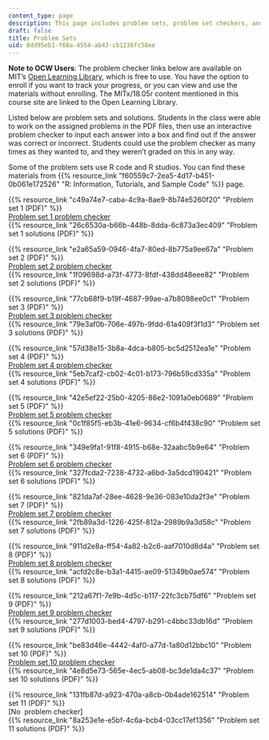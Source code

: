 ```yaml
---
content_type: page
description: This page includes problem sets, problem set checkers, and problem solutions.
draft: false
title: Problem Sets
uid: 8dd95eb1-f68a-4554-ab43-cb1236fc58ee
---
```

**Note to OCW Users**: The problem checker links below are available on MIT’s [Open Learning Library](https://openlearninglibrary.mit.edu/courses/course-v1:MITx+18.05r_10+2022_Summer/about), which is free to use. You have the option to enroll if you want to track your progress, or you can view and use the materials without enrolling. The MITx/18.05r content mentioned in this course site are linked to the Open Learning Library.

Listed below are problem sets and solutions. Students in the class were able to work on the assigned problems in the PDF files, then use an interactive problem checker to input each answer into a box and find out if the answer was correct or incorrect. Students could use the problem checker as many times as they wanted to, and they weren’t graded on this in any way. 

Some of the problem sets use R code and R studios. You can find these materials from {{% resource_link "f60559c7-2ea5-4d17-b451-0b061e172526" "R: Information, Tutorials, and Sample Code" %}} page.

{{% resource_link "c49a74e7-caba-4c9a-8ae9-8b74e5260f20" "Problem set 1 (PDF)" %}}             
[Problem set 1 problem checker](https://openlearninglibrary.mit.edu/courses/course-v1:MITx+18.05r_10+2022_Summer/courseware/week1/ps1/2?activate_block_id=block-v1%3AMITx%2B18.05r_10%2B2022_Summer%2Btype%40vertical%2Bblock%40ps1-checkvertical)             
{{% resource_link "26c6530a-b66b-448b-8dda-6c873a3ec409" "Problem set 1 solutions (PDF)" %}}

{{% resource_link "e2a65a59-0946-4fa7-80ed-8b775a9ee67a" "Problem set 2 (PDF)" %}}             
[Problem set 2 problem checker](https://openlearninglibrary.mit.edu/courses/course-v1:MITx+18.05r_10+2022_Summer/courseware/week2/ps2/2?activate_block_id=block-v1%3AMITx%2B18.05r_10%2B2022_Summer%2Btype%40vertical%2Bblock%40ps2-checkvertical)             
{{% resource_link "1f09698d-a73f-4773-8fdf-438dd48eee82" "Problem set 2 solutions (PDF)" %}}

{{% resource_link "77cb68f9-b19f-4687-99ae-a7b8098ee0c1" "Problem set 3 (PDF)" %}}             
[Problem set 3 problem checker](https://openlearninglibrary.mit.edu/courses/course-v1:MITx+18.05r_10+2022_Summer/courseware/week3/ps3/2?activate_block_id=block-v1%3AMITx%2B18.05r_10%2B2022_Summer%2Btype%40vertical%2Bblock%40ps3-checkvertical)             
{{% resource_link "79e3af0b-706e-497b-9fdd-61a409f3f1d3" "Problem set 3 solutions (PDF)" %}}

{{% resource_link "57d38e15-3b8a-4dca-b805-bc5d2512ea1e" "Problem set 4 (PDF)" %}}             
[Problem set 4 problem checker](https://openlearninglibrary.mit.edu/courses/course-v1:MITx+18.05r_10+2022_Summer/courseware/week4/ps4/2?activate_block_id=block-v1%3AMITx%2B18.05r_10%2B2022_Summer%2Btype%40vertical%2Bblock%40ps4-checkvertical)             
{{% resource_link "5eb7caf2-cb02-4c01-b173-796b59cd335a" "Problem set 4 solutions (PDF)" %}}

{{% resource_link "42e5ef22-25b0-4205-86e2-1091a0eb0689" "Problem set 5 (PDF)" %}}             
[Problem set 5 problem checker](https://openlearninglibrary.mit.edu/courses/course-v1:MITx+18.05r_10+2022_Summer/courseware/week5/ps5/2?activate_block_id=block-v1%3AMITx%2B18.05r_10%2B2022_Summer%2Btype%40vertical%2Bblock%40ps5-checkvertical)             
{{% resource_link "0c1f85f5-eb3b-41e6-9634-cf6b4f438c90" "Problem set 5 solutions (PDF)" %}}

{{% resource_link "349e9fa1-91f8-4915-b68e-32aabc5b9e64" "Problem set 6 (PDF)" %}}             
[Problem set 6 problem checker](https://openlearninglibrary.mit.edu/courses/course-v1:MITx+18.05r_10+2022_Summer/courseware/week6/ps6/2?activate_block_id=block-v1%3AMITx%2B18.05r_10%2B2022_Summer%2Btype%40vertical%2Bblock%40ps6-checkvertical)             
{{% resource_link "327fcda2-7238-4732-a6bd-3a5dcd190421" "Problem set 6 solutions (PDF)" %}}

{{% resource_link "821da7af-28ee-4628-9e36-083e10da2f3e" "Problem set 7 (PDF)" %}}             
[Problem set 7 problem checker](https://openlearninglibrary.mit.edu/courses/course-v1:MITx+18.05r_10+2022_Summer/courseware/week8/ps7/2?activate_block_id=block-v1%3AMITx%2B18.05r_10%2B2022_Summer%2Btype%40vertical%2Bblock%40ps7-checkvertical)             
{{% resource_link "2fb89a3d-1226-425f-812a-2989b9a3d58c" "Problem set 7 solutions (PDF)" %}}

{{% resource_link "911d2e8a-ff54-4a82-b2c6-aaf7010d8d4a" "Problem set 8 (PDF)" %}}             
[Problem set 8 problem checker](https://openlearninglibrary.mit.edu/courses/course-v1:MITx+18.05r_10+2022_Summer/courseware/week9/ps8/2?activate_block_id=block-v1%3AMITx%2B18.05r_10%2B2022_Summer%2Btype%40vertical%2Bblock%40ps8-checkvertical)             
{{% resource_link "acfd2c8e-b3a1-4415-ae09-51349b0ae574" "Problem set 8 solutions (PDF)" %}}

{{% resource_link "212a67f1-7e9b-4d5c-b117-22fc3cb75df6" "Problem set 9 (PDF)" %}}             
[Problem set 9 problem checker](https://openlearninglibrary.mit.edu/courses/course-v1:MITx+18.05r_10+2022_Summer/courseware/week10/ps9/2?activate_block_id=block-v1%3AMITx%2B18.05r_10%2B2022_Summer%2Btype%40vertical%2Bblock%40ps9-checkvertical)             
{{% resource_link "277d1003-bed4-4797-b291-c4bbc33db16d" "Problem set 9 solutions (PDF)" %}}

{{% resource_link "be83d46e-4442-4af0-a77d-1a80d12bbc10" "Problem set 10 (PDF)" %}}             
[Problem set 10 problem checker](https://openlearninglibrary.mit.edu/courses/course-v1:MITx+18.05r_10+2022_Summer/courseware/week12/ps10/2?activate_block_id=block-v1%3AMITx%2B18.05r_10%2B2022_Summer%2Btype%40vertical%2Bblock%40ps10-checkvertical)             
{{% resource_link "4e8d5e73-565e-4ec5-ab08-bc3de1da4c37" "Problem set 10 solutions (PDF)" %}}

{{% resource_link "131fb87d-a923-470a-a8cb-0b4ade162514" "Problem set 11 (PDF)" %}}             
\[No  problem checker\]            
{{% resource_link "8a253e1e-e5bf-4c6a-bcb4-03cc17ef1356" "Problem set 11 solutions (PDF)" %}}